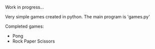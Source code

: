 Work in progress...

Very simple games created in python.
The main program is 'games.py'

Completed games:
- Pong
- Rock Paper Scissors
